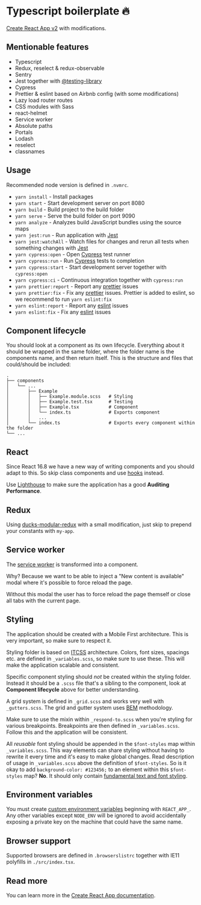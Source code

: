 # Typescript boilerplate :fire:

[Create React App v2](https://github.com/facebook/create-react-app) with modifications.

## Mentionable features

- Typescript
- Redux, reselect & redux-observable
- Sentry
- Jest together with [@testing-library](https://testing-library.com/docs/react-testing-library/intro)
- Cypress
- Prettier & eslint based on Airbnb config (with some modifications)
- Lazy load router routes
- CSS modules with Sass
- react-helmet
- Service worker
- Absolute paths
- Portals
- Lodash
- reselect
- classnames

## Usage

Recommended node version is defined in `.nvmrc`.

- `yarn install` - Install packages
- `yarn start` - Start development server on port 8080
- `yarn build` - Build project to the build folder
- `yarn serve` - Serve the build folder on port 9090
- `yarn analyze` - Analyzes build JavaScript bundles using the source maps
- `yarn jest:run` - Run application with [Jest](https://jestjs.io/)
- `yarn jest:watchAll` - Watch files for changes and rerun all tests when something changes with [Jest](https://jestjs.io/)
- `yarn cypress:open` - Open [Cypress](https://www.cypress.io/) test runner
- `yarn cypress:run` - Run [Cypress](https://www.cypress.io/) tests to completion
- `yarn cypress:start` - Start development server together with `cypress:open`
- `yarn cypress:ci` - Continuous integration together with `cypress:run`
- `yarn prettier:report` - Report any [prettier](https://prettier.io/) issues
- `yarn prettier:fix` - Fix any [prettier](https://prettier.io/) issues. Prettier is added to eslint, so we recommend to run `yarn eslint:fix`
- `yarn eslint:report` - Report any [eslint](https://eslint.org/) issues
- `yarn eslint:fix` - Fix any [eslint](https://eslint.org/) issues

## Component lifecycle

You should look at a component as its own lifecycle. Everything about it should be wrapped in the same folder, where the folder name is the components name, and then return itself. This is the structure and files that could/should be included:

```
.
├── components
│   └── ...
│       ├── Example
│       │   ├── Example.module.scss   # Styling
│       │   ├── Example.test.tsx      # Testing
│       │   ├── Example.tsx           # Component
│       │   └── index.ts              # Exports component
│       │   ...
│       └── index.ts                  # Exports every component within the folder
└── ...
```

## React

Since React 16.8 we have a new way of writing components and you should adapt to this. So skip class components and use [hooks](https://reactjs.org/docs/hooks-intro.html) instead.

Use [Lighthouse](https://developers.google.com/web/tools/lighthouse/) to make sure the application has a good **Auditing Performance**.

## Redux

Using [ducks-modular-redux](https://github.com/erikras/ducks-modular-redux) with a small modification, just skip to prepend your constants with `my-app`.

## Service worker

The [service worker](https://create-react-app.dev/docs/making-a-progressive-web-app/) is transformed into a component.

Why? Because we want to be able to inject a "New content is available" modal where it's possible to force reload the page.

Without this modal the user has to force reload the page themself or close all tabs with the current page.

## Styling

The application should be created with a Mobile First architecture. This is very important, so make sure to respect it.

Styling folder is based on [ITCSS](https://www.xfive.co/blog/itcss-scalable-maintainable-css-architecture/) architecture. Colors, font sizes, spacings etc. are defined in `_variables.scss`, so make sure to use these. This will make the application scalable and consistent.

Specific component styling should *not* be created within the styling folder. Instead it should be a `.scss` file that's a sibling to the component, look at **Component lifecycle** above for better understanding.

A grid system is defined in `_grid.scss` and works very well with `_gutters.scss`. The grid and gutter system uses [BEM](https://en.bem.info/methodology/css/) methodology.

Make sure to use the mixin within `_respond-to.scss` when you're styling for various breakpoints. Breakpoints are then defined in `_variables.scss`. Follow this and the application will be consistent.

All *reusable* font styling should be appended in the `$font-styles` map within `_variables.scss`. This way elements can share styling without having to rewrite it every time and it's easy to make global changes. Read description of usage in `_variables.scss` above the definition of `$font-styles`. So is it okay to add `background-color: #123456;` to an element within this `$font-styles` map? **No**. It should only contain [fundamental text and font styling](https://developer.mozilla.org/en-US/docs/Learn/CSS/Styling_text/Fundamentals).

## Environment variables

You must create [custom environment variables](https://create-react-app.dev/docs/adding-custom-environment-variables/) beginning with `REACT_APP_`. Any other variables except `NODE_ENV` will be ignored to avoid accidentally exposing a private key on the machine that could have the same name.

## Browser support

Supported browsers are defined in `.browserslistrc` together with IE11 polyfills in `./src/index.tsx`.

## Read more

You can learn more in the [Create React App documentation](https://create-react-app.dev/). 
